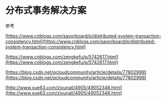 # 分布式事务解决方案

参考

[https://www.cnblogs.com/savorboard/p/distributed-system-transaction-consistency.html](https://www.cnblogs.com/savorboard/p/distributed-system-transaction-consistency.html) 

[https://www.cnblogs.com/zengkefu/p/5742617.html](https://www.cnblogs.com/zengkefu/p/5742617.html)

[https://blog.csdn.net/qcloudcommunity/article/details/77802999](https://blog.csdn.net/qcloudcommunity/article/details/77802999)

[http://www.xue63.com/zixunall/4905/49052348.html](http://www.xue63.com/zixunall/4905/49052348.html)

